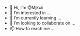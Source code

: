 - 👋 Hi, I’m @Mjkcii
- 👀 I’m interested in ...
- 🌱 I’m currently learning ...
- 💞️ I’m looking to collaborate on ...
- 📫 How to reach me ...

<!---
Mjkcii/Mjkcii is a ✨ special ✨ repository because its `README.md` (this file) appears on your GitHub profile.
You can click the Preview link to take a look at your changes.
--->

